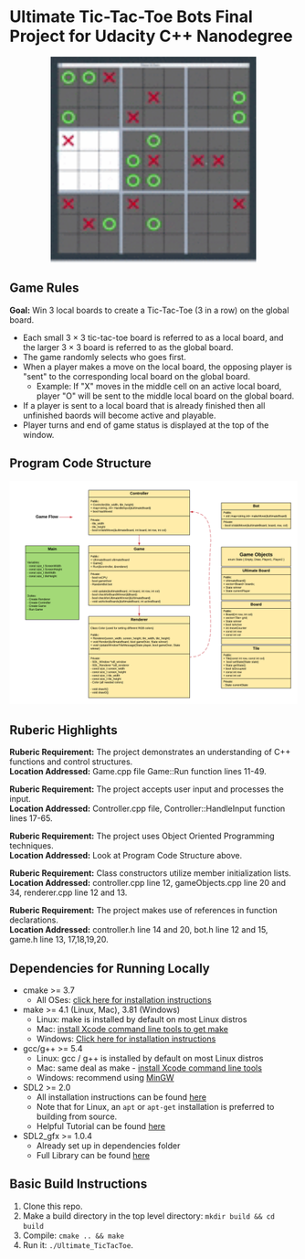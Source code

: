 # Ultimate Tic-Tac-Toe Bots Final Project for Udacity C++ Nanodegree

<p align="center">
    <img src="/images/ultimate_TTT.gif" width="360" height="360">
</p>

## Game Rules
**Goal:** Win 3 local boards to create a Tic-Tac-Toe (3 in a row) on the global board. 
* Each small 3 × 3 tic-tac-toe board is referred to as a local board, and the larger 3 × 3 board is referred to as the global board.
* The game randomly selects who goes first.
* When a player makes a move on the local board, the opposing player is "sent" to the corresponding local board on the global board.
  * Example: If "X" moves in the middle cell on an active local board, player "O" will be sent to the middle local board on the global board.
* If a player is sent to a local board that is already finished then all unfinished baords will become active and playable.
* Player turns and end of game status is displayed at the top of the window.

## Program Code Structure
<p align="center">
    <img src="/images/ultimate_TTT.png">
</p>

## Ruberic Highlights
**Ruberic Requirement:** The project demonstrates an understanding of C++ functions and control structures.  
**Location Addressed:** Game.cpp file Game::Run function lines 11-49.  

**Ruberic Requirement:** The project accepts user input and processes the input.  
**Location Addressed:** Controller.cpp file, Controller::HandleInput function lines 17-65.  

**Ruberic Requirement:** The project uses Object Oriented Programming techniques.  
**Location Addressed:** Look at Program Code Structure above.  

**Ruberic Requirement:** Class constructors utilize member initialization lists.  
**Location Addressed:** controller.cpp line 12, gameObjects.cpp line 20 and 34, renderer.cpp line 12 and 13.  

**Ruberic Requirement:** The project makes use of references in function declarations.  
**Location Addressed:** controller.h line 14 and 20, bot.h line 12 and 15, game.h line 13, 17,18,19,20.  


## Dependencies for Running Locally
* cmake >= 3.7
  * All OSes: [click here for installation instructions](https://cmake.org/install/)
* make >= 4.1 (Linux, Mac), 3.81 (Windows)
  * Linux: make is installed by default on most Linux distros
  * Mac: [install Xcode command line tools to get make](https://developer.apple.com/xcode/features/)
  * Windows: [Click here for installation instructions](http://gnuwin32.sourceforge.net/packages/make.htm)
* gcc/g++ >= 5.4
  * Linux: gcc / g++ is installed by default on most Linux distros
  * Mac: same deal as make - [install Xcode command line tools](https://developer.apple.com/xcode/features/)
  * Windows: recommend using [MinGW](http://www.mingw.org/)
* SDL2 >= 2.0
  * All installation instructions can be found [here](https://wiki.libsdl.org/Installation)
  * Note that for Linux, an `apt` or `apt-get` installation is preferred to building from source.
  * Helpful Tutorial can be found [here](https://lazyfoo.net/tutorials/SDL/01_hello_SDL/index.php)
* SDL2_gfx >= 1.0.4
  * Already set up in dependencies folder
  * Full Library can be found [here](https://www.ferzkopp.net/wordpress/2016/01/02/sdl_gfx-sdl2_gfx/)

## Basic Build Instructions

1. Clone this repo.
2. Make a build directory in the top level directory: `mkdir build && cd build`
3. Compile: `cmake .. && make`
4. Run it: `./Ultimate_TicTacToe`.
